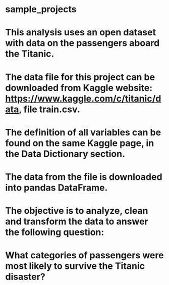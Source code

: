 # sample_projects

# This analysis uses an open dataset with data on the passengers aboard the Titanic.
# The data file for this project can be downloaded from Kaggle website: https://www.kaggle.com/c/titanic/data, file train.csv. 
# The definition of all variables can be found on the same Kaggle page, in the Data Dictionary section.

# The data from the file is downloaded into pandas DataFrame. 
# The objective is to analyze, clean and transform the data to answer the following question:

# What categories of passengers were most likely to survive the Titanic disaster?
